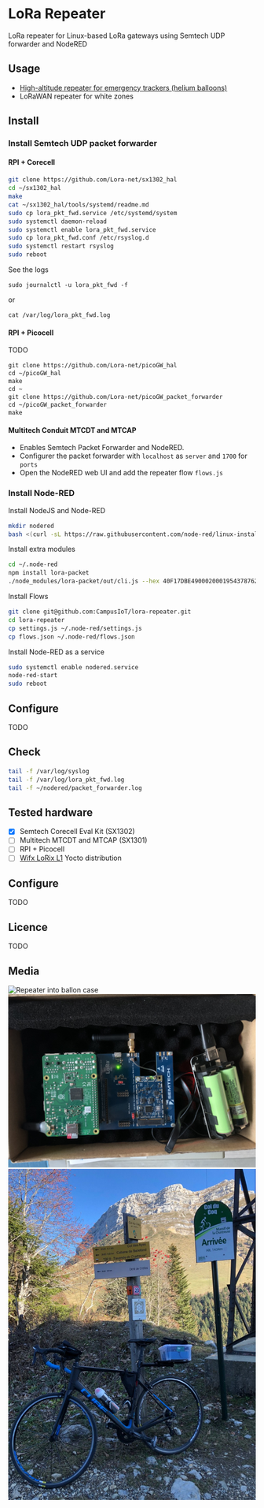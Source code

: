 # LoRa Repeater

LoRa repeater for Linux-based LoRa gateways using Semtech UDP forwarder and NodeRED

## Usage
* [High-altitude repeater for emergency trackers (helium balloons)](https://gricad-gitlab.univ-grenoble-alpes.fr/thingsat/public/-/tree/master/balloons/2021-04-15)
* LoRaWAN repeater for white zones

## Install

### Install Semtech UDP packet forwarder

#### RPI + Corecell 
```bash
git clone https://github.com/Lora-net/sx1302_hal
cd ~/sx1302_hal
make
cat ~/sx1302_hal/tools/systemd/readme.md
sudo cp lora_pkt_fwd.service /etc/systemd/system
sudo systemctl daemon-reload
sudo systemctl enable lora_pkt_fwd.service
sudo cp lora_pkt_fwd.conf /etc/rsyslog.d
sudo systemctl restart rsyslog
sudo reboot
```

See the logs
```console
sudo journalctl -u lora_pkt_fwd -f
```
or
```console
cat /var/log/lora_pkt_fwd.log
```

#### RPI + Picocell 
TODO
```console
git clone https://github.com/Lora-net/picoGW_hal
cd ~/picoGW_hal
make
cd ~
git clone https://github.com/Lora-net/picoGW_packet_forwarder
cd ~/picoGW_packet_forwarder
make
```

#### Multitech Conduit MTCDT and MTCAP
* Enables Semtech Packet Forwarder and NodeRED.
* Configurer the packet forwarder with `localhost` as `server` and `1700` for `ports`
* Open the NodeRED web UI and add the repeater flow `flows.js`

### Install Node-RED

Install NodeJS and Node-RED
```bash
mkdir nodered
bash <(curl -sL https://raw.githubusercontent.com/node-red/linux-installers/master/deb/update-nodejs-and-nodered)
```

Install extra modules
```bash
cd ~/.node-red
npm install lora-packet
./node_modules/lora-packet/out/cli.js --hex 40F17DBE4900020001954378762B11FF0D
```

Install Flows
```bash
git clone git@github.com:CampusIoT/lora-repeater.git
cd lora-repeater
cp settings.js ~/.node-red/settings.js
cp flows.json ~/.node-red/flows.json
```

Install Node-RED as a service
```bash
sudo systemctl enable nodered.service
node-red-start
sudo reboot
```

## Configure
TODO

## Check
```bash
tail -f /var/log/syslog
tail -f /var/log/lora_pkt_fwd.log
tail -f ~/nodered/packet_forwarder.log
```

## Tested hardware
* [x] Semtech Corecell Eval Kit (SX1302)
* [ ] Multitech MTCDT and MTCAP  (SX1301)
* [ ] RPI + Picocell
* [ ] [Wifx LoRix L1](https://github.com/Wifx/lorix-os) Yocto distribution

## Configure
TODO

## Licence
TODO

## Media

![Repeater into ballon case](https://gricad-gitlab.univ-grenoble-alpes.fr/thingsat/public/-/raw/master/balloons/2021-04-15/media/case3-internal-floor.jpg)
![Repeater](./lora-repeater-sx1302.jpg)
![Repeater](./test_lora_bike.jpg)
